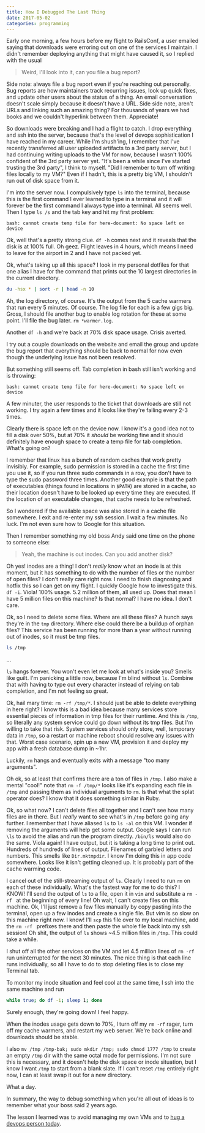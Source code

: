 ```yaml
---
title: How I Debugged The Last Thing
date: 2017-05-02
categories: programming
---
```


Early one morning, a few hours before my flight to RailsConf, a user emailed
saying that downloads were erroring out on one of the services I maintain.
I didn't remember deploying anything that might have caused it, so I replied with
the usual

> Weird, I'll look into it, can you file a bug report?

Side note: always file a bug report even if you're reaching out personally.
Bug reports are how maintainers track recurring issues, look up quick fixes, and
update other users about the status of a thing. An email conversation doesn't
scale simply because it doesn't have a URL. Side side note, aren't URLs and
linking such an amazing thing? For thousands of years we had books and we
couldn't hyperlink between them. Appreciate!

So downloads were breaking and I had a flight to catch. I drop everything and
ssh into the server, because that's the level of devops sophistication I have
reached in my career. While I'm shush'ing, I remember that I've recently
transferred all user uploaded artifacts to a 3rd party server, but I had
continuing writing uploads to the VM for now, because I wasn't 100% confident of
the 3rd party server yet. "It's been a while since I've started trusting the
3rd party", I think to myself. "Did I remember to turn off writing files locally
to my VM?" Even if I hadn't, this is a pretty big VM, I shouldn't run out of
disk space from it.

I'm into the server now. I compulsively type `ls` into the terminal, because
this is the first command I ever learned to type in a terminal and it will
forever be the first command I always type into a terminal. All seems well.
Then I type `ls /s` and the tab key and hit my first problem:

```
bash: cannot create temp file for here-document: No space left on device
```

Ok, well that's a pretty strong clue. `df -h` comes next and it reveals that
the disk is at 100% full. Oh geez. Flight leaves in 4 hours, which means I need
to leave for the airport in 2 and I have not packed yet.

Ok, what's taking up all this space? I look in my personal dotfiles for that one
alias I have for the command that prints out the 10 largest directories in the
current directory.

```bash
du -hsx * | sort -r | head -n 10
```

Ah, the log directory, of course. It's the output from the 5 cache warmers that
run every 5 minutes. Of course. The log file for each is a few gigs big.
Gross, I should file another bug to enable log rotation for these at some point.
I'll file the bug later. `rm *warmer.log`.

Another `df -h` and we're back at 70% disk space usage. Crisis averted.

I try out a couple downloads on the website and email the group and update the
bug report that everything should be back to normal for now even though the
underlying issue has not been resolved.

But something still seems off. Tab completion in bash still isn't working and
is throwing:

```
bash: cannot create temp file for here-document: No space left on device
```

A few minuter, the user responds to the ticket that downloads are still not
working. I try again a few times and it looks like they're failing every 2-3
times.

Clearly there is space left on the device now. I know it's a good idea not to
fill a disk over 50%, but at 70% it *should* be working fine and it should
definitely have enough space to create a temp file for tab completion.
What's going on?

I remember that linux has a bunch of random caches that work pretty invisibly.
For example, sudo permission is stored in a cache the first time you use it, so
if you run three sudo commands in a row, you don't have to type the sudo
password three times. Another good example is that the path of executables
(things found in locations in `$PATH`) are stored in a cache, so their location
doesn't have to be looked up every time they are executed. If the location of
an executable changes, that cache needs to be refreshed.

So I wondered if the available space was also stored in a cache file somewhere.
I exit and re-enter my ssh session. I wait a few minutes. No luck. I'm not even
sure how to Google for this situation.

Then I remember something my old boss Andy said one time on the phone to someone
else:

> Yeah, the machine is out inodes. Can you add another disk?

Oh yes! inodes are a thing! I don't *really* know what an inode is at this
moment, but it has something to do with the number of files or the number of
open files? I don't really care right now. I need to finish diagnosing and
hotfix this so I can get on my flight. I quickly Google how to investigate this.
`df -i`. Viola! 100% usage. 5.2 million of them, all used up. Does that mean I
have 5 million files on this machine? Is that normal? I have no idea.
I don't care.

Ok, so I need to delete some files. Where are all these files? A hunch says
they're in the `tmp` directory. Where else could there be a buildup of orphan
files? This service has been running for more than a year without running out
of inodes, so it must be tmp files.

```bash
ls /tmp
```

...

`ls` hangs forever. You won't even let me look at what's inside you? Smells
like guilt. I'm panicking a little now, because I'm blind without `ls`. Combine
that with having to type out every character instead of relying on tab completion,
and I'm not feeling so great.

Ok, hail mary time: `rm -rf /tmp/*`. I should just be able to delete everything
in here right? I know this is a bad idea because many services store
essential pieces of information in tmp files for their runtime. And this is
`/tmp`, so literally any system service could go down without its tmp files.
But I'm willing to take that risk. System services should only store, well,
temporary data in `/tmp`, so a restart or machine reboot should resolve any
issues with that. Worst case scenario, spin up a new VM, provision it and
deploy my app with a fresh database dump in ~1hr.

Luckily, `rm` hangs and eventually exits with a message "too many arguments".

Oh ok, so at least that confirms there are a ton of files in `/tmp`. I also
make a mental "cool!" note that `rm -f /tmp/*` looks like it's expanding each
file in `/tmp` and passing them as individual arguments to `rm`. Is that what
the splat operator does? I know that it does something similar in Ruby.

Ok, so what now? I can't delete files all together and I can't see how many
files are in there. But I *really* want to see what's in `/tmp` before going
any further. I remember that I have aliased `ls` to `ls -al` on this VM. I
wonder if removing the arguments will help get some output. Google says I can
run `\ls` to avoid the alias and run the program directly. `/bin/ls` would also
do the same. Viola again! I have output, but it is taking a long time to print
out. Hundreds of hundreds of lines of output. Filenames of garbled letters and
numbers. This smells like `Dir.mktmpdir`. I know I'm doing this in app code
somewhere. Looks like it isn't getting cleaned up. It is probably part of the
cache warming code.

I cancel out of the still-streaming output of `ls`. Clearly I need to run `rm`
on each of these individually. What's the fastest way for me to do this?
I KNOW! I'll send the output of `ls` to a file, open it in `vim` and substitute
a `rm -rf ` at the beginning of every line! Oh wait, I can't create files on
this machine. Ok, I'll just remove a few files manually by copy pasting into the
terminal, open up a few inodes and create a single file. But vim is so
slow on this machine right now. I know! I'll `scp` this file over to my local
machine, add the `rm -rf ` prefixes there and then paste the whole file back
into my ssh session! Oh shit, the output of `ls` shows ~4.5 million files in
`/tmp`. This could take a while.

I  shut off all the other services on the VM and let 4.5 million lines of
`rm -rf` run uninterrupted for the next 30 minutes. The nice thing is that each
line runs individually, so all I have to do to stop deleting files is to close
my Terminal tab.

To monitor my inode situation and feel cool at the same time, I ssh into the
same machine and run

```bash
while true; do df -i; sleep 1; done
```

Surely enough, they're going down! I feel happy.

When the inodes usage gets down to 70%, I turn off my `rm -rf` rager, turn off
my cache warmers, and restart my web server. We're back online and downloads
should be stable.

I also `mv /tmp /tmp-bak; sudo mkdir /tmp; sudo chmod 1777 /tmp` to create an
empty `/tmp` dir with the same octal mode for permissions. I'm not sure this is
necessary, and it doesn't help the disk space or inode situation, but I know I
want `/tmp` to start from a blank slate. If I can't reset `/tmp` entirely
right now, I can at least swap it out for a new directory.

What a day.

In summary, the way to debug something when you're all out of ideas is to
remember what your boss said 2 years ago.

The lesson I learned was to avoid managing my own VMs and to
[hug a devops person today](https://twitter.com/hashtag/hugops?lang=en).
